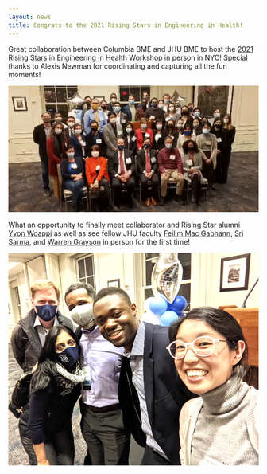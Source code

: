 ```yaml
---
layout: news
title: Congrats to the 2021 Rising Stars in Engineering in Health!
---
```


Great collaboration between Columbia BME and JHU BME to host the [2021 Rising Stars in Engineering in Health Workshop](https://universitylife.columbia.edu/events/rising-stars-engineering-health-2021-workshop) in person in NYC! Special thanks to Alexis Newman for coordinating and capturing all the fun moments!

![rising stars panel](/assets/news/rising_stars_2021.gif)

What an opportunity to finally meet collaborator and Rising Star alumni [Yvon Woappi](https://scholar.harvard.edu/ywoappi/home) as well as see fellow JHU faculty [Feilim Mac Gabhann](https://macglab.icm.jhu.edu/), [Sri Sarma](https://sarmalab.icm.jhu.edu/), and [Warren Grayson](https://pages.jh.edu/graysonlab/) in person for the first time!

![rising stars](/assets/news/rising_stars_2021.jpeg)


